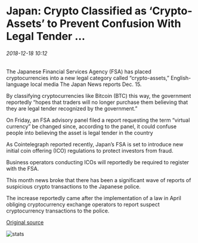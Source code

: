 # Japan: Crypto Classified as ‘Crypto-Assets’ to Prevent Confusion With Legal Tender ...

###### 2018-12-18 10:12

The Japanese Financial Services Agency (FSA) has placed cryptocurrencies into a new legal category called “crypto-assets,” English-language local media The Japan News reports Dec. 15.

By classifying cryptocurrencies like Bitcoin (BTC) this way, the government reportedly “hopes that traders will no longer purchase them believing that they are legal tender recognized by the government.”

On Friday, an FSA advisory panel filed a report requesting the term “virtual currency” be changed since, according to the panel, it could confuse people into believing the asset is legal tender in the country

As Cointelegraph reported recently, Japan’s FSA is set to introduce new initial coin offering (ICO) regulations to protect investors from fraud.

Business operators conducting ICOs will reportedly be required to register with the FSA.

This month news broke that there has been a significant wave of reports of suspicious crypto transactions to the Japanese police.

The increase reportedly came after the implementation of a law in April obliging cryptocurrency exchange operators to report suspect cryptocurrency transactions to the police.

[Original source](https://cointelegraph.com/news/japan-crypto-classified-as-crypto-assets-to-prevent-confusion-with-legal-tender)

![stats](https://c.statcounter.com/11760860/0/a89fa40b/1/ "stats")